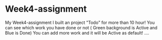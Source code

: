 # Week4-assignment
My Week4-assignment
I built an project "Todo" for more than 10 hour!
You can see which work you have done or not ( Green background is Active and Blue is Done)
You can add more work and it will be Active as default!
....
